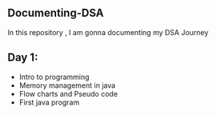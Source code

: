 ## Documenting-DSA
In this repository , I am gonna documenting my DSA Journey

## Day 1:
* Intro to programming
* Memory management in java
* Flow charts and Pseudo code
* First java program
